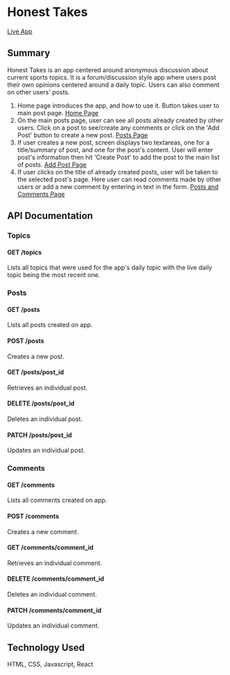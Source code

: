 # Honest Takes

[Live App](https://honest-takes-app.skang28.now.sh/)

## Summary
Honest Takes is an app centered around anonymous discussion about current sports topics. It is a forum/discussion style app where users post their own opinions centered around a daily topic. Users can also comment on other users' posts.

1. Home page introduces the app, and how to use it. Button takes user to main post page. [Home Page](screenshots/HomePage.png)
2. On the main posts page, user can see all posts already created by other users. Click on a post to see/create any comments or click on the 'Add Post' button to create a new post. [Posts Page](screenshots/PostsPage.png)
3. If user creates a new post, screen displays two textareas, one for a title/summary of post, and one for the post's content. User will enter post's information then hit 'Create Post' to add the post to the main list of posts. [Add Post Page](screenshots/AddPostPage.png)
4. If user clicks on the title of already created posts, user will be taken to the selected post's page. Here user can read comments made by other users or add a new comment by entering in text in the form. [Posts and Comments Page](screenshots/PostsandCommentsPage)

## API Documentation

### Topics
#### GET /topics
Lists all topics that were used for the app's daily topic with the live daily topic being the most recent one.

### Posts
#### GET /posts
Lists all posts created on app.

#### POST /posts
Creates a new post.

#### GET /posts/post_id
Retrieves an individual post.

#### DELETE /posts/post_id
Deletes an individual post.

#### PATCH /posts/post_id
Updates an individual post.

### Comments
#### GET /comments
Lists all comments created on app.

#### POST /comments
Creates a new comment.

#### GET /comments/comment_id
Retrieves an individual comment.

#### DELETE /comments/comment_id
Deletes an individual comment.

#### PATCH /comments/comment_id
Updates an individual comment.

## Technology Used
HTML, CSS, Javascript, React